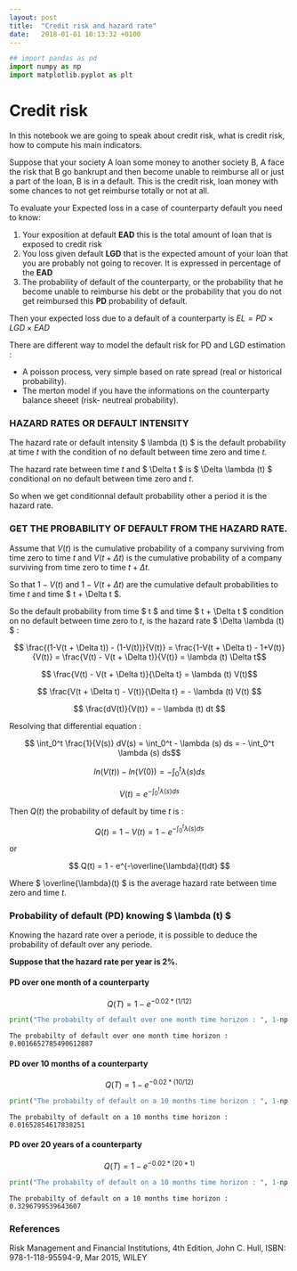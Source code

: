 ```yaml
---
layout: post
title:  "Credit risk and hazard rate"
date:   2018-01-01 10:13:32 +0100
---
```


```python
## import pandas as pd
import numpy as np
import matplotlib.pyplot as plt
```

# Credit risk

In this notebook we are going to speak about credit risk, what is credit risk, how to compute his main indicators.

Suppose that your society A loan some money to another society B, A face the risk that B go bankrupt and then become unable to reimburse all or just a part of the loan, B is in a default. This is the credit risk, loan money with some chances to not get reimburse totally or not at all.

To evaluate your Expected loss in a case of counterparty default you need to know:

1. Your exposition at default **EAD** this is the total amount of loan that is exposed to credit risk
2. You loss given default **LGD** that is the expected amount of your loan that you are probably not going to recover. It is expressed in percentage of the **EAD**
3. The probability of default of the counterparty, or the probability that he become unable to reimburse his debt or the probability that you do not get reimbursed this **PD** probability of default.

Then your expected loss due to a default of a counterparty is $EL = PD \times LGD \times EAD$

There are different way to model the default risk for PD and LGD estimation :
- A poisson process, very simple based on rate spread (real or historical probability).
- The merton model if you have the informations on the counterparty balance sheeet (risk- neutreal probability).

### HAZARD RATES OR DEFAULT INTENSITY

The hazard rate or default intensity $ \lambda (t) $ is the default probability at time $t$ with the condition of no default between time zero and time $t$.

The hazard rate between time $t$ and $ \Delta t $ is $ \Delta \lambda (t) $ conditional on no default between time zero and $t$.

So when we get conditionnal default probability other a period it is the hazard rate.

### GET THE PROBABILITY OF DEFAULT FROM THE HAZARD RATE.

Assume that $V(t)$ is the cumulative probability of a company surviving  from time zero to time $t$ and $V(t+ \Delta t)$ is the cumulative probability of a company surviving  from time zero to time $t + \Delta t$.

So that $1-V(t)$ and $1-V(t + \Delta t)$ are the cumulative default probabilities to time $t$ and time $ t + \Delta t $.

So the default probability from time $ t $ and time $ t + \Delta t $ condition on no default between time zero to $t$, is the hazard rate $ \Delta \lambda (t) $ :

$$
\frac{(1-V(t + \Delta t)) - (1-V(t))}{V(t)} =  \frac{1-V(t + \Delta t) - 1+V(t)}{V(t)} = \frac{V(t) - V(t + \Delta t)}{V(t)} = \lambda (t) \Delta t$$

$$ \frac{V(t) - V(t + \Delta t)}{\Delta t} = \lambda (t) V(t)$$

$$ \frac{V(t + \Delta t) - V(t)}{\Delta t} = - \lambda (t) V(t) $$

$$ \frac{dV(t)}{V(t)} = - \lambda (t) dt $$

Resolving that differential equation :

$$ \int_0^t \frac{1}{V(s)} dV(s) = \int_0^t - \lambda (s) ds = - \int_0^t \lambda (s) ds$$

$$ ln(V(t)) - ln(V(0)) = - \int_0^t \lambda (s) ds $$

$$ V(t) = e^{-\int_0^t \lambda (s) ds}$$

Then $Q(t)$ the probability of default by time $t$ is :

$$ Q(t) = 1 - V(t) = 1 - e^{-\int_0^t \lambda (s) ds}$$

or

$$ Q(t) = 1 - e^{-\overline{\lambda}(t)dt} $$

Where $ \overline{\lambda}(t) $ is the average hazard rate between time zero and time $t$.


### Probability of default (PD) knowing $ \lambda (t) $
Knowing the hazard rate over a periode, it is possible to deduce the probability of default over any periode.

**Suppose that the hazard rate per year is 2%.**

#### PD over one month of a counterparty

$$Q(T) = 1- e^{-0.02*(1/12)}$$


```python
print("The probabilty of default over one month time horizon : ", 1-np.exp(-0.02*1/12))
```

    The probabilty of default over one month time horizon :  0.0016652785490612887


#### PD over 10 months of a counterparty

$$Q(T) = 1- e^{-0.02*(10/12)}$$


```python
print("The probabilty of default on a 10 months time horizon : ", 1-np.exp(-0.02*10/12))
```

    The probabilty of default on a 10 months time horizon :  0.01652854617838251


#### PD over 20 years of a counterparty

$$Q(T) = 1- e^{-0.02*(20*1)}$$


```python
print("The probabilty of default on a 10 months time horizon : ", 1-np.exp(-0.02*20))
```

    The probabilty of default on a 10 months time horizon :  0.3296799539643607


### References

Risk Management and Financial Institutions, 4th Edition, John C. Hull, ISBN: 978-1-118-95594-9, Mar 2015, WILEY
